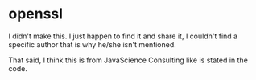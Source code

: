 # openssl

I didn't make this.
I just happen to find it and share it, I couldn't find a specific author that is why he/she isn't mentioned.

That said, I think this is from JavaScience Consulting like is stated in the code.

